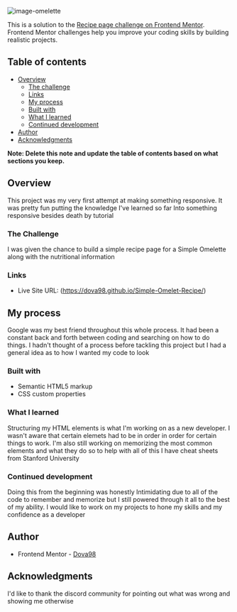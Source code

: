 ![image-omelette](https://github.com/user-attachments/assets/56d607c7-45f2-48e6-882a-7703dfcaee80)

This is a solution to the [Recipe page challenge on Frontend Mentor](https://www.frontendmentor.io/challenges/recipe-page-KiTsR8QQKm). Frontend Mentor challenges help you improve your coding skills by building realistic projects.

## Table of contents

- [Overview](#overview)
  - [The challenge](#the-challenge)
  - [Links](#links)
  - [My process](#my-process)
  - [Built with](#built-with)
  - [What I learned](#what-i-learned)
  - [Continued development](#continued-development)
- [Author](#author)
- [Acknowledgments](#acknowledgments)

**Note: Delete this note and update the table of contents based on what sections you keep.**

## Overview

This project was my very first attempt at making something responsive. It was pretty fun putting the knowledge I've learned so far Into something responsive besides death by tutorial

### The Challenge

I was given the chance to build a simple recipe page for a Simple Omelette along with the nutritional information

### Links

- Live Site URL: (https://dova98.github.io/Simple-Omelet-Recipe/)

## My process

Google was my best friend throughout this whole process. It had been a constant back and forth between coding and searching on how to do things. I hadn't thought of a process before tackling this project but I had a general idea as to how I wanted my code to look

### Built with

- Semantic HTML5 markup
- CSS custom properties

### What I learned

Structuring my HTML elements is what I'm working on as a new developer. I wasn't aware that certain elemets had to be in order in order for certain things to work. I'm also still working on memorizing the most common elements and what they do so to help with all of this I have cheat sheets from Stanford University

### Continued development

Doing this from the beginning was honestly Intimidating due to all of the code to remember and memorize but I still powered through it all to the best of my ability. I would like to work on my projects to hone my skills and my confidence as a developer

## Author

- Frontend Mentor - [Dova98](https://www.frontendmentor.io/profile/Dova98)

## Acknowledgments

I'd like to thank the discord community for pointing out what was wrong and showing me otherwise
